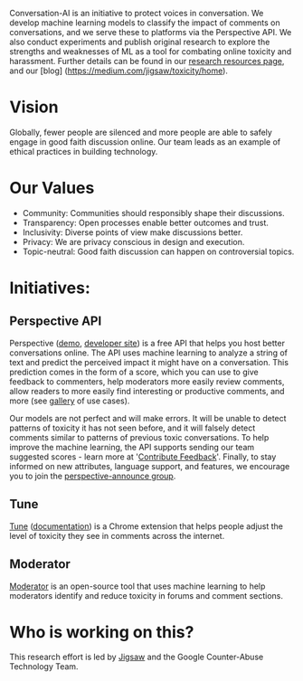Conversation-AI is an initiative to protect voices in conversation. We develop machine learning models to classify the impact of comments on conversations, and we serve these to platforms via the Perspective API. We also conduct experiments and publish original research to explore the strengths and weaknesses of ML as a tool for combating online toxicity and harassment. Further details can be found in our [research resources page](https://perspectiveapi.com/research/), and our [blog] (https://medium.com/jigsaw/toxicity/home).

# Vision

Globally, fewer people are silenced and more people are able to safely engage in good faith discussion online. Our team leads as an example of ethical practices in building technology.

# Our Values

* Community: Communities should responsibly shape their discussions.
* Transparency: Open processes enable better outcomes and trust.
* Inclusivity: Diverse points of view make discussions better.
* Privacy: We are privacy conscious in design and execution.
* Topic-neutral: Good faith discussion can happen on controversial topics.

# Initiatives:

## Perspective API
Perspective ([demo](https://www.perspectiveapi.com/), [developer site](https://developers.perspectiveapi.com/s/)) is a free API that helps you host better conversations online. The API uses machine learning to analyze a string of text and predict the perceived impact it might have on a conversation. This prediction comes in the form of a score, which you can use to give feedback to commenters, help moderators more easily review comments, allow readers to more easily find interesting or productive comments, and more (see [gallery](https://github.com/conversationai/perspectiveapi/wiki/perspective-hacks)  of use cases).

Our models are not perfect and will make errors. It will be unable to detect patterns of toxicity it has not seen before, and it will falsely detect comments similar to patterns of previous toxic conversations. To help improve the machine learning, the API supports sending our team suggested scores - learn more at '[Contribute Feedback](https://developers.perspectiveapi.com/s/docs-contribute-feedback)'. Finally, to stay informed on new attributes, language support, and features, we encourage you to join the [perspective-announce group](https://groups.google.com/forum/#!forum/perspective-announce/join).

## Tune 
[Tune](https://chrome.google.com/webstore/detail/tune-experimental/gdfknffdmmjakmlikbpdngpcpbbfhbnp) ([documentation](https://github.com/conversationai/perspective-viewership-extension)) is a Chrome extension that helps people adjust the level of toxicity they see in comments across the internet.

## Moderator
[Moderator](https://github.com/conversationai/conversationai-moderator) is an open-source tool that uses machine learning to help moderators identify and reduce toxicity in forums and comment sections.


# Who is working on this?
This research effort is led by [Jigsaw](https://jigsaw.google.com/) and the Google Counter-Abuse Technology Team.
